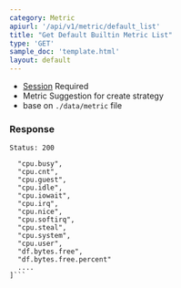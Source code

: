 ```yaml
---
category: Metric
apiurl: '/api/v1/metric/default_list'
title: "Get Default Builtin Metric List"
type: 'GET'
sample_doc: 'template.html'
layout: default
---
```


* [Session](#/authentication) Required
* Metric Suggestion for create strategy
* base on `./data/metric` file

### Response

```Status: 200```
```[
  "cpu.busy",
  "cpu.cnt",
  "cpu.guest",
  "cpu.idle",
  "cpu.iowait",
  "cpu.irq",
  "cpu.nice",
  "cpu.softirq",
  "cpu.steal",
  "cpu.system",
  "cpu.user",
  "df.bytes.free",
  "df.bytes.free.percent"
  ....
]```

